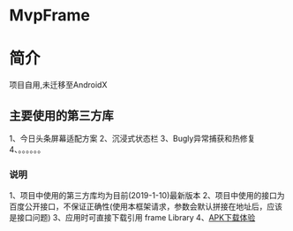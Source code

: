 # MvpFrame
# 简介
项目自用,未迁移至AndroidX
## 主要使用的第三方库
1、今日头条屏幕适配方案
2、沉浸式状态栏
3、Bugly异常捕获和热修复
4、。。。。。。
### 说明
1、项目中使用的第三方库均为目前(2019-1-10)最新版本
2、项目中使用的接口为百度公开接口，不保证正确性(使用本框架请求，参数会默认拼接在地址后，应该是接口问题)
3、应用时可直接下载引用 frame Library
4、[APK下载体验](https://github.com/OneGreenHand/FrameSupport/blob/master/%E5%AE%89%E8%A3%85%E5%8C%85/FrameSupport.apk)  